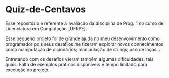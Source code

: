 # Quiz-de-Centavos
Esse repositório é referente à avaliação da disciplina de Prog. 1 no curso de Licenciatura em Computação [UFRPE].

Esse pequeno projeto foi de grande ajuda no meu desenvolvimento como programador pois seus desafios me fizeram explorar novos conhecimentos como manipulação de 
dicionários; manipulação de strings; uso de laços...

Entretando com os desafios vieram também algumas dificuldades, tais quais: Falta de exemplos práticos disponíveis e tempo limitado para execução do projeto.
